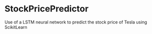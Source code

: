 # StockPricePredictor
Use of a LSTM neural network to predict the stock price of Tesla using ScikitLearn
